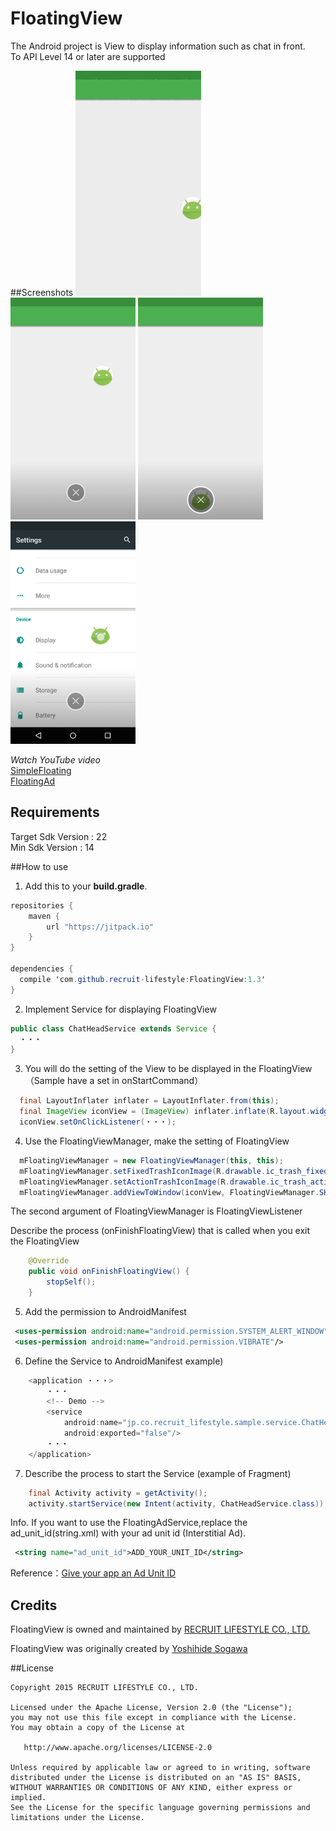 # FloatingView
The Android project is View to display information such as chat in front.  
To API Level 14 or later are supported  

##Screenshots
![](./screenshot/animation.gif)  
<img src="./screenshot/ss01.png" width="200">
<img src="./screenshot/ss02.png" width="200">
<img src="./screenshot/ss03.png" width="200">
  
*Watch YouTube video*  
[SimpleFloating](http://youtu.be/nb8M2p0agF4)  
[FloatingAd](http://youtu.be/PmvbQzxSBU0)

## Requirements
Target Sdk Version : 22  
Min Sdk Version : 14  

##How to use
1) Add this to your **build.gradle**.
  ```java
  repositories {
      maven {
          url "https://jitpack.io"
      }
  }

  dependencies {
    compile 'com.github.recruit-lifestyle:FloatingView:1.3'
  }
  ```
  
2) Implement Service for displaying FloatingView
```java
public class ChatHeadService extends Service {
  ・・・
}
```
  
3) You will do the setting of the View to be displayed in the FloatingView（Sample have a set in onStartCommand）
```java
  final LayoutInflater inflater = LayoutInflater.from(this);
  final ImageView iconView = (ImageView) inflater.inflate(R.layout.widget_chathead, null, false);
  iconView.setOnClickListener(・・・);
```  

4) Use the FloatingViewManager, make the setting of FloatingView
```java
  mFloatingViewManager = new FloatingViewManager(this, this);
  mFloatingViewManager.setFixedTrashIconImage(R.drawable.ic_trash_fixed);
  mFloatingViewManager.setActionTrashIconImage(R.drawable.ic_trash_action);
  mFloatingViewManager.addViewToWindow(iconView, FloatingViewManager.SHAPE_CIRCLE, (int) (16 * metrics.density));
```  

The second argument of FloatingViewManager is FloatingViewListener
  
Describe the process (onFinishFloatingView) that is called when you exit the FloatingView
```java
    @Override
    public void onFinishFloatingView() {
        stopSelf();
    }
```
  
5) Add the permission to AndroidManifest
```xml
 <uses-permission android:name="android.permission.SYSTEM_ALERT_WINDOW"/>
 <uses-permission android:name="android.permission.VIBRATE"/>
```  
  
6) Define the Service to AndroidManifest
example)
```java
    <application ・・・>
        ・・・
        <!-- Demo -->
        <service
            android:name="jp.co.recruit_lifestyle.sample.service.ChatHeadService"
            android:exported="false"/>
        ・・・
    </application>
```
  
7) Describe the process to start the Service (example of Fragment)
```java
    final Activity activity = getActivity();
    activity.startService(new Intent(activity, ChatHeadService.class));
```
  
Info.
If you want to use the FloatingAdService,replace the ad_unit_id(string.xml) with your ad unit id (Interstitial Ad).
```xml
 <string name="ad_unit_id">ADD_YOUR_UNIT_ID</string>
```  
Reference：[Give your app an Ad Unit ID](https://developers.google.com/admob/android/quick-start?hl=en#give_your_app_an_ad_unit_id)  

## Credits

FloatingView is owned and maintained by [RECRUIT LIFESTYLE CO., LTD.](http://www.recruit-lifestyle.co.jp/)

FloatingView was originally created by [Yoshihide Sogawa](https://twitter.com/egg_sogawa)  


##License

    Copyright 2015 RECRUIT LIFESTYLE CO., LTD.

    Licensed under the Apache License, Version 2.0 (the "License");
    you may not use this file except in compliance with the License.
    You may obtain a copy of the License at

       http://www.apache.org/licenses/LICENSE-2.0

    Unless required by applicable law or agreed to in writing, software
    distributed under the License is distributed on an "AS IS" BASIS,
    WITHOUT WARRANTIES OR CONDITIONS OF ANY KIND, either express or implied.
    See the License for the specific language governing permissions and
    limitations under the License.

